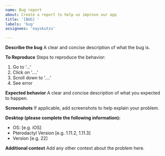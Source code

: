 ```yaml
---
name: Bug report
about: Create a report to help us improve our app
title: '[BUG] '
labels: 'bug'
assignees: 'nayskutzu'

---
```


**Describe the bug**
A clear and concise description of what the bug is.

**To Reproduce**
Steps to reproduce the behavior:
1. Go to '...'
2. Click on '....'
3. Scroll down to '....'
4. See error

**Expected behavior**
A clear and concise description of what you expected to happen.

**Screenshots**
If applicable, add screenshots to help explain your problem.

**Desktop (please complete the following information):**
 - OS: [e.g. iOS]
 - Pterodactyl Version [e.g. 1.11.2, 1.11.3]
 - Version [e.g. 22]

**Additional context**
Add any other context about the problem here.
